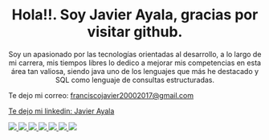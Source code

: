 <!DOCTYPE html>
<html>
<head>
	<meta charset="UTF-8">
	<link rel="icon" href="https://www.iconsdb.com/icons/preview/white/java-xxl.png" type="image/png" sizes="32x32">
</head>
<body>
	<header>
		<h1>Hola!!. Soy Javier Ayala, gracias por visitar github. </h1>
		<p>Soy un apasionado por las tecnologías orientadas al desarrollo, a lo largo de mi carrera, mis tiempos libres lo dedico a mejorar mis competencias en esta área tan valiosa, siendo java uno de los lenguajes que más he destacado y SQL como lenguaje de consultas estructuradas.</p>
        <p align="left">Te dejo mi correo: <a href="mailto:franciscojavier20002017@gmail.com"> franciscojavier20002017@gmail.com</p>
        <p align="left">Te dejo mi linkedin: <a href="mailto:in/javier-ayala-9a4a84237"> Javier Ayala</p>
	<p align="left">
		<img src="https://img.icons8.com/color/48/000000/java-coffee-cup-logo.png"/> <!-- Imagen de Java -->
		<img src="https://img.icons8.com/color/48/000000/spring-logo.png"/> <!-- Imagen de Spring Boot -->
		<img src="https://img.icons8.com/color/48/000000/angularjs.png"/> <!-- Imagen de Angular -->
		<img src="https://img.icons8.com/color/48/000000/android-studio--v2.png"/> <!-- Imagen de Android Studio -->
		<img src="https://img.icons8.com/color/48/000000/mysql-logo.png"/> <!-- Imagen de MySQL -->
		<img src="https://img.icons8.com/color/48/000000/microsoft-sql-server.png"/> <!-- Imagen de SQL Server -->
		<img src="https://img.icons8.com/color/48/000000/postgreesql.png"/> <!-- Imagen de PostgreSQL -->
	</p>
	</header>
</body>
</html>
